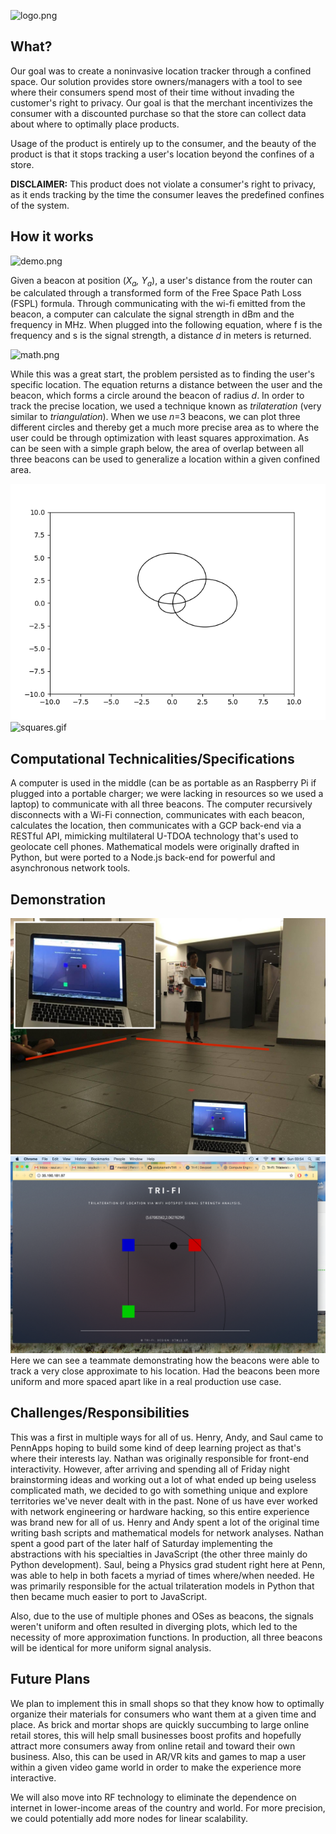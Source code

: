 ![logo.png](https://github.com/andykamath/Trifi/blob/master/logo.png)

## What?

Our goal was to create a noninvasive location tracker through a confined space. Our solution provides store owners/managers with a tool to see where their consumers spend most of their time without invading the customer's right to privacy. Our goal is that the merchant incentivizes the consumer with a discounted purchase so that the store can collect data about where to optimally place products.

Usage of the product is entirely up to the consumer, and the beauty of the product is that it stops tracking a user's location beyond the confines of a store.

**DISCLAIMER:** This product does not violate a consumer's right to privacy, as it ends tracking by the time the consumer leaves the predefined confines of the system.

## How it works
![demo.png](https://github.com/andykamath/Trifi/blob/master/demo.png)

Given a beacon at position (<i>X<sub>a</sub>, Y<sub>a</sub></i>), a user's distance from the router can be calculated through a transformed form of the Free Space Path Loss (FSPL) formula. Through communicating with the wi-fi emitted from the beacon, a computer can calculate the signal strength in dBm and the frequency in MHz. When plugged into the following equation, where f is the frequency and s is the signal strength, a distance *d* in meters is returned.

![math.png](https://github.com/andykamath/Trifi/blob/master/distance.png)

While this was a great start, the problem persisted as to finding the user's specific location. The equation returns a distance between the user and the beacon, which forms a circle around the beacon of radius *d*. In order to track the precise location, we used a technique known as *trilateration* (very similar to *triangulation*). When we use *n*=3 beacons, we can plot three different circles and thereby get a much more precise area as to where the user could be through optimization with least squares approximation. As can be seen with a simple graph below, the area of overlap between all three beacons can be used to generalize a location within a given confined area.

![graph.png](graph.png) ![squares.gif](https://github.com/andykamath/Trifi/blob/master/squares.gif)

## Computational Technicalities/Specifications
A computer is used in the middle (can be as portable as an Raspberry Pi if plugged into a portable charger; we were lacking in resources so we used a laptop) to communicate with all three beacons. The computer recursively disconnects with a Wi-Fi connection, communicates with each beacon, calculates the location, then communicates with a GCP back-end via a RESTful API, mimicking multilateral U-TDOA technology that's used to geolocate cell phones. Mathematical models were originally drafted in Python, but were ported to a Node.js back-end for powerful and asynchronous network tools. 

## Demonstration
![demo2.png](demo2.png)
![screenshot.png](screenshot.png)
Here we can see a teammate demonstrating how the beacons were able to track a very close approximate to his location. Had the beacons been more uniform and more spaced apart like in a real production use case.


## Challenges/Responsibilities
This was a first in multiple ways for all of us. Henry, Andy, and Saul came to PennApps hoping to build some kind of deep learning project as that's where their interests lay. Nathan was originally responsible for front-end interactivity. However, after arriving and spending all of Friday night brainstorming ideas and working out a lot of what ended up being useless complicated math, we decided to go with something unique and explore territories we've never dealt with in the past. None of us have ever worked with network engineering or hardware hacking, so this entire experience was brand new for all of us. Henry and Andy spent a lot of the original time writing bash scripts and mathematical models for network analyses. Nathan spent a good part of the later half of Saturday implementing the abstractions with his specialties in JavaScript (the other three mainly do Python development). Saul, being a Physics grad student right here at Penn, was able to help in both facets a myriad of times where/when needed. He was primarily responsible for the actual trilateration models in Python that then became much easier to port to JavaScript.

Also, due to the use of multiple phones and OSes as beacons, the signals weren't uniform and often resulted in diverging plots, which led to the necessity of more approximation functions. In production, all three beacons will be identical for more uniform signal analysis.

## Future Plans
We plan to implement this in small shops so that they know how to optimally organize their materials for consumers who want them at a given time and place. As brick and mortar shops are quickly succumbing to large online retail stores, this will help small businesses boost profits and hopefully attract more consumers away from online retail and toward their own business. Also, this can be used in AR/VR kits and games to map a user within a given video game world in order to make the experience more interactive.

We will also move into RF technology to eliminate the dependence on internet in lower-income areas of the country and world. For more precision, we could potentially add more nodes for linear scalability. 
